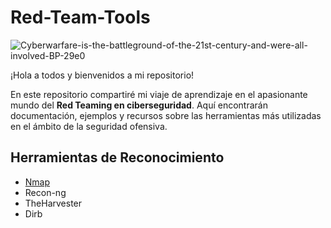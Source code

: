 # Red-Team-Tools

![Cyberwarfare-is-the-battleground-of-the-21st-century-and-were-all-involved-BP-29e0](https://github.com/user-attachments/assets/4a826426-7dc5-4674-ac26-54d631a0d34a)

¡Hola a todos y bienvenidos a mi repositorio!

En este repositorio compartiré mi viaje de aprendizaje en el apasionante mundo del **Red Teaming en ciberseguridad**. Aquí encontrarán documentación, ejemplos y recursos sobre las herramientas más utilizadas en el ámbito de la seguridad ofensiva.


## Herramientas de Reconocimiento
- [Nmap](/files/nmap.md)
- Recon-ng
- TheHarvester
- Dirb
